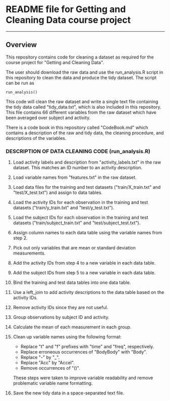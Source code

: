 # README file for Getting and Cleaning Data course project
--------------------------------------------------------------------------------

## Overview
This repository contains code for cleaning a dataset as required for the course
project for "Getting and Cleaning Data".

The user should download the raw data and use the run_analysis.R script in this
repository to clean the data and produce the tidy dataset.  The script can be run as

```
run_analysis()
```

This code will clean the raw dataset and write a single text file containing
the tidy data called "tidy_data.txt", which is also included in this repository.
This file contains 66 different variables from the raw dataset which have been
averaged over subject and activity.

There is a code book in this repository called "CodeBook.md" which contains a description
of the raw and tidy data, the cleaning procedure, and descriptions of the variables.

### DESCRIPTION OF DATA CLEANING CODE (run_analysis.R)
1. Load activity labels and description from "activity_labels.txt" in the raw
   dataset.  This matches an ID number to an activity description.
2. Load variable names from "features.txt" in the raw dataset.
3. Load data files for the training and test datasets ("train/X_train.txt" and
	"test/X_test.txt") and assign to data tables.
4. Load the activity IDs for each observation in the training and test
	datasets ("train/y_train.txt" and "test/y_test.txt").
5. Load the subject IDs for each observation in the training and test datasets
	("train/subject_train.txt" and "test/subject_test.txt").
6. Assign column names to each data table using the variable names from step 2.
7. Pick out only variables that are mean or standard deviation measurements.
8. Add the activity IDs from step 4 to a new variable in each data table.
9. Add the subject IDs from step 5 to a new variable in each data table.
10. Bind the training and test data tables into one data table.
11. Use a left_join to add activity descriptions to the data table
    based on the activity IDs.
12. Remove activity IDs since they are not useful.
13. Group observations by subject ID and activity.
14. Calculate the mean of each measurement in each group.
15. Clean up variable names using the following format:
	- Replace "t" and "f" prefixes with "time" and "freq", respectively.
	- Replace erroneous occurrences of "BodyBody" with "Body".
	- Replace "-" by "_".
	- Replace "Acc" by "Accel".
	- Remove occurrences of "()".
	
	These steps were taken to improve variable readability and remove
	problematic variable name formatting.
16. Save the new tidy data in a space-separated text file.

